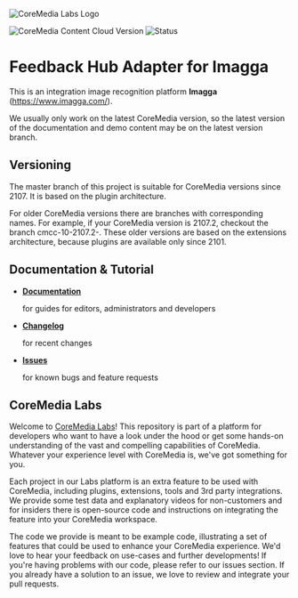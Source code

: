 ![CoreMedia Labs Logo](https://documentation.coremedia.com/badges/banner_coremedia_labs_wide.png "CoreMedia Labs Logo")

![CoreMedia Content Cloud Version](https://img.shields.io/static/v1?message=2110&label=CoreMedia%20Content%20Cloud&style=for-the-badge&labelColor=666666&color=672779 
"This badge shows the CoreMedia version(s) this project is compatible with. 
Please read the versioning section of the project to see what other CoreMedia versions are supported and how to find them."
)
![Status](https://img.shields.io/static/v1?message=active&label=Status&style=for-the-badge&labelColor=666666&color=2FAC66 
"The status badge describes if the project is maintained. Possible values are active and inactive. 
If a project is inactive it means that the development has been discontinued and won't support future CoreMedia versions."
)


# Feedback Hub Adapter for Imagga 

This is an integration image recognition platform __Imagga__ (https://www.imagga.com/).

We usually only work on the latest CoreMedia version, so the latest version of the documentation and demo content 
may be on the latest version branch.

## Versioning

The master branch of this project is suitable for CoreMedia versions since 2107.
It is based on the plugin architecture.

For older CoreMedia versions there are branches with corresponding names.
For example, if your CoreMedia version is 2107.2, checkout the branch cmcc-10-2107.2-<LATEST>.
These older versions are based on the extensions architecture, because plugins
are available only since 2101.

## Documentation & Tutorial

* **[Documentation](docs/README.md)**

    for guides for editors, administrators and developers    

* **[Changelog](CHANGELOG.md)**

    for recent changes

* **[Issues](https://github.com/CoreMedia/feedback-hub-adapter-imagga/issues)**

    for known bugs and feature requests

## CoreMedia Labs

Welcome to [CoreMedia Labs](https://blog.coremedia.com/labs/)! This repository
is part of a platform for developers who want to have a look under the hood or
get some hands-on understanding of the vast and compelling capabilities of
CoreMedia. Whatever your experience level with CoreMedia is, we've got something
for you.

Each project in our Labs platform is an extra feature to be used with CoreMedia,
including plugins, extensions, tools and 3rd party integrations. We provide some test
data and explanatory videos for non-customers and for insiders there is
open-source code and instructions on integrating the feature into your
CoreMedia workspace. 

The code we provide is meant to be example code, illustrating a set of features
that could be used to enhance your CoreMedia experience. We'd love to hear your
feedback on use-cases and further developments! If you're having problems with
our code, please refer to our issues section. If you already have a solution to 
an issue, we love to review and integrate your pull requests. 

